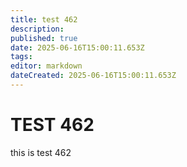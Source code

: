 ```yaml
---
title: test 462
description: 
published: true
date: 2025-06-16T15:00:11.653Z
tags: 
editor: markdown
dateCreated: 2025-06-16T15:00:11.653Z
---
```


# TEST 462
this is test 462
